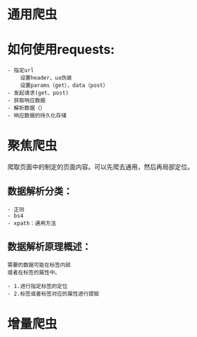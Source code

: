 # 通用爬虫
# 如何使用requests:
    - 指定url
        设置header，ua伪装
        设置params（get），data（post）
    - 发起请求(get、post)
    - 获取响应数据
    - 解析数据（）
    - 响应数据的持久化存储

# 聚焦爬虫
爬取页面中的制定的页面内容。可以先爬去通用，然后再局部定位。

## 数据解析分类：
    - 正则
    - bs4
    - xpath：通用方法

## 数据解析原理概述：
    需要的数据可能在标签内部
    或者在标签的属性中。

    - 1.进行指定标签的定位
    - 2.标签或者标签对应的属性进行提取

# 增量爬虫